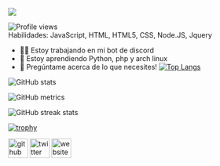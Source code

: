 ![](https://cdn.discordapp.com/attachments/783326808447254538/788203630700396584/Welcome_to_my_Github.png)

![Profile views](https://gpvc.arturio.dev/izhanl8)  
Habilidades: JavaScript, HTML, HTML5, CSS, Node.JS, Jquery

- 👨‍💻 Estoy trabajando en mi bot de discord 
- 🧠 Estoy aprendiendo Python, php y arch linux 
- 💬 Pregúntame acerca de lo que necesites! 
[![Top Langs](https://github-readme-stats.vercel.app/api/top-langs/?username=izhanl8)](https://github.com/anuraghazra/github-readme-stats)


 




![GitHub stats](https://github-readme-stats.vercel.app/api?username=izhanl8&show_icons=true)  

![GitHub metrics](https://metrics.lecoq.io/izhanl8)  

![GitHub streak stats](https://github-readme-streak-stats.herokuapp.com/?user=izhanl8)  

[![trophy](https://github-profile-trophy.vercel.app/?username=izhanl8)](https://github.com/ryo-ma/github-profile-trophy)

[<img src='https://cdn.jsdelivr.net/npm/simple-icons@3.0.1/icons/github.svg' alt='github' height='40'>](https://github.com/izhanl8)  [<img src='https://cdn.jsdelivr.net/npm/simple-icons@3.0.1/icons/twitter.svg' alt='twitter' height='40'>](https://twitter.com/izhan.l8)  [<img src='https://cdn.jsdelivr.net/npm/simple-icons@3.0.1/icons/icloud.svg' alt='website' height='40'>](https://izhanl8.glitch.me/) 
